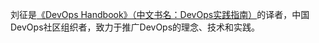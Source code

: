 刘征是[《DevOps Handbook》（中文书名：DevOps实践指南）](http://www.ituring.com.cn/book/1891)的译者，中国DevOps社区组织者，致力于推广DevOps的理念、技术和实践。

